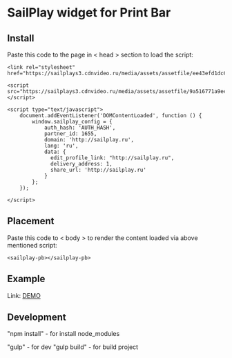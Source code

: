 # SailPlay widget for Print Bar

## Install
Paste this code to the page in < head > section to load the script:

    
    <link rel="stylesheet" href="https://sailplays3.cdnvideo.ru/media/assets/assetfile/ee43efd1dc604a7b12fd87f0d9a5d48d.css"/>
    
    <script src="https://sailplays3.cdnvideo.ru/media/assets/assetfile/9a516771a9eeda7ab6e835c5d34bbbb3.js"></script>
    
    <script type="text/javascript">
        document.addEventListener('DOMContentLoaded', function () {
            window.sailplay_config = {
                auth_hash: 'AUTH_HASH',
                partner_id: 1655,
                domain: 'http://sailplay.ru',
                lang: 'ru',
                data: {
                  edit_profile_link: "http://sailplay.ru",
                  delivery_address: 1,
                  share_url: 'http://sailplay.ru'
                }
            };
        });

    </script>


## Placement
Paste this code to < body > to render the content loaded via above mentioned script:

    <sailplay-pb></sailplay-pb>

## Example

Link: [DEMO](http://78.46.209.148/test/pb/ "Demo")

## Development

"npm install" - for install node_modules

"gulp" - for dev
"gulp build" - for build project